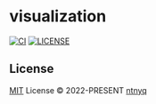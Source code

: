 # visualization

[![CI](https://github.com/ixingtong/visualization/workflows/CI/badge.svg)](https://github.com/ixingtong/visualization/actions)
[![LICENSE](https://img.shields.io/github/license/ixingtong/visualization.svg)](https://github.com/ixingtong/visualization/blob/main/LICENSE)

>

## License

[MIT](./LICENSE) License © 2022-PRESENT [ntnyq](https://github.com/ntnyq)

